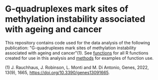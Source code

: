 
# G-quadruplexes mark sites of methylation instability associated with ageing and cancer


This repository contains code used for the data analysis of the following publication: "G-quadruplexes mark sites of methylation instability associated with ageing and cancer"(1). See [functions](https://github.com/ImperialCollegeLondon/G4s_ageing_clocks/blob/main/functions.R) for all R functions created for use in this analysis and [methods](https://github.com/ImperialCollegeLondon/G4s_ageing_clocks/blob/main/Methods.md) for examples of function use. 

(1) J. Rauchhaus, J. Robinson, L. Monti and M. Di Antonio, Genes, 2022, 13(9), 1665, https://doi.org/10.3390/genes13091665.

